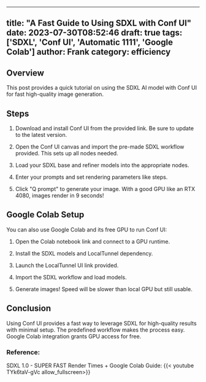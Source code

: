 
---
title: "A Fast Guide to Using SDXL with Conf UI"
date: 2023-07-30T08:52:46
draft: true
tags: ['SDXL', 'Conf UI', 'Automatic 1111', 'Google Colab']
author: Frank
category: efficiency
---

## Overview

This post provides a quick tutorial on using the SDXL AI model with Conf UI for fast high-quality image generation.

## Steps

1. Download and install Conf UI from the provided link. Be sure to update to the latest version.

2. Open the Conf UI canvas and import the pre-made SDXL workflow provided. This sets up all nodes needed.

3. Load your SDXL base and refiner models into the appropriate nodes.

4. Enter your prompts and set rendering parameters like steps.

5. Click "Q prompt" to generate your image. With a good GPU like an RTX 4080, images render in 9 seconds!

## Google Colab Setup

You can also use Google Colab and its free GPU to run Conf UI:

1. Open the Colab notebook link and connect to a GPU runtime. 

2. Install the SDXL models and LocalTunnel dependency. 

3. Launch the LocalTunnel UI link provided.

4. Import the SDXL workflow and load models.

5. Generate images! Speed will be slower than local GPU but still usable.

## Conclusion

Using Conf UI provides a fast way to leverage SDXL for high-quality results with minimal setup. The predefined workflow makes the process easy. Google Colab integration grants GPU access for free.


### Reference:
SDXL 1.0 - SUPER FAST Render Times + Google Colab Guide:
{{< youtube TYk6taV-gVc allow_fullscreen>}}
        